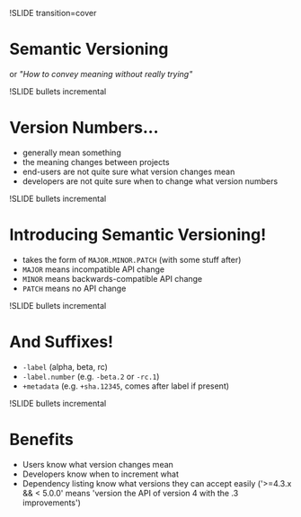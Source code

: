 !SLIDE transition=cover

Semantic Versioning
===================

or *"How to convey meaning without really trying"*

!SLIDE bullets incremental

Version Numbers...
==================

* generally mean something
* the meaning changes between projects
* end-users are not quite sure what version changes mean
* developers are not quite sure when to change what version numbers

!SLIDE bullets incremental

Introducing Semantic Versioning!
================================

* takes the form of `MAJOR.MINOR.PATCH` (with some stuff after)
* `MAJOR` means incompatible API change
* `MINOR` means backwards-compatible API change
* `PATCH` means no API change

!SLIDE bullets incremental

And Suffixes!
=============

* `-label` (alpha, beta, rc)
* `-label.number` (e.g. `-beta.2` or `-rc.1`)
* `+metadata` (e.g. `+sha.12345`, comes after label if present)

!SLIDE bullets incremental

Benefits
========

* Users know what version changes mean
* Developers know when to increment what
* Dependency listing know what versions they can accept easily ('>=4.3.x && < 5.0.0' means 'version the API of version 4 with the .3 improvements')
